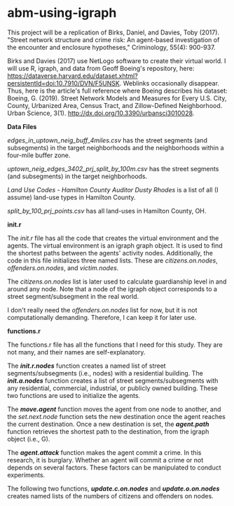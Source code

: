 # abm-using-igraph
This project will be a replication of Birks, Daniel, and Davies, Toby (2017). "Street network structure and crime risk: An agent-based investigation of the encounter and enclosure hypotheses," Criminology, 55(4): 900-937. 

Birks and Davies (2017) use NetLogo software to create their virtual world. I will use R, igraph, and data from Geoff Boeing's repository, here: https://dataverse.harvard.edu/dataset.xhtml?persistentId=doi:10.7910/DVN/F5UNSK. Weblinks occasionally disappear. Thus, here is the article's full reference where Boeing describes his dataset: Boeing, G. (2019). Street Network Models and Measures for Every U.S. City, County, Urbanized Area, Census Tract, and Zillow-Defined Neighborhood. Urban Science, 3(1). http://dx.doi.org/10.3390/urbansci3010028.

**Data Files**

*edges_in_uptown_neig_buff_4miles.csv* has the street segments (and subsegments) in the target neighborhoods and the neighborhoods within a four-mile buffer zone.

*uptown_neig_edges_3402_prj_split_by_100m.csv* has the street segments (and subsegments) in the target neighborhoods.

*Land Use Codes - Hamilton County Auditor Dusty Rhodes* is a list of all (I assume) land-use types in Hamilton County.

*split_by_100_prj_points.csv* has all land-uses in Hamilton County, OH.

**init.r**

The *init.r* file has all the code that creates the virtual environment and the agents. The virtual environment is an igraph graph object. It is used to find the shortest paths between the agents' activity nodes. Additionally, the code in this file initializes three named lists. These are *citizens.on.nodes*, *offenders.on.nodes*, and *victim.nodes*.

The *citizens.on.nodes* list is later used to calculate guardianship level in and around any node. Note that a node of the igraph object corresponds to a street segment/subsegment in the real world.

I don't really need the *offenders.on.nodes* list for now, but it is not computationally demanding. Therefore, I can keep it for later use.

**functions.r**

The functions.r file has all the functions that I need for this study. They are not many, and their names are self-explanatory. 

The ***init.r.nodes*** function creates a named list of street segments/subsegments (i.e., nodes) with a residential building. The ***init.a.nodes*** function creates a list of street segments/subsegments with any residential, commercial, industrial, or publicly owned building. These two functions are used to initialize the agents.

The ***move.agent*** function moves the agent from one node to another, and the *set.next.node* function sets the new destination once the agent reaches the current destination. Once a new destination is set, the ***agent.path*** function retrieves the shortest path to the destination, from the igraph object (i.e., G).

The ***agent.attack*** function makes the agent commit a crime. In this research, it is burglary. Whether an agent will commit a crime or not depends on several factors. These factors can be manipulated to conduct experiments.

The following two functions, ***update.c.on.nodes*** and ***update.o.on.nodes*** creates named lists of the numbers of citizens and offenders on nodes.





